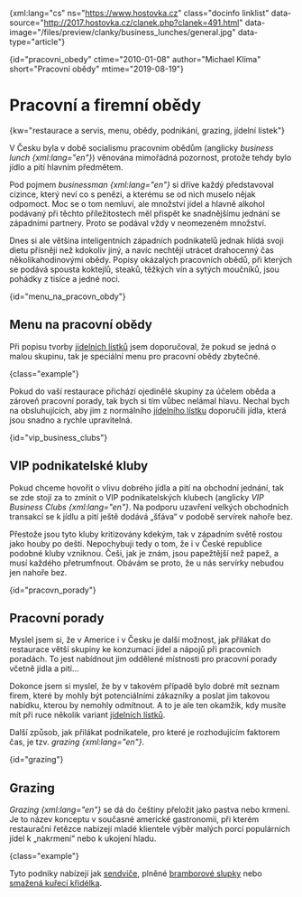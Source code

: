
{xml:lang="cs" ns="https://www.hostovka.cz" class="docinfo linklist" data-source="http://2017.hostovka.cz/clanek.php?clanek=491.html" data-image="/files/preview/clanky/business_lunches/general.jpg" data-type="article"}

{id="pracovni_obedy" ctime="2010-01-08" author="Michael Klíma" short="Pracovní obědy" mtime="2019-08-19"}

# Pracovní a firemní obědy

{kw="restaurace a servis, menu, obědy, podnikání, grazing, jídelní lístek"}

V Česku byla v době socialismu pracovním obědům (anglicky _business lunch {xml:lang="en"}_) věnována mimořádná pozornost, protože tehdy bylo jídlo a pití hlavním předmětem.

Pod pojmem _businessman {xml:lang="en"}_ si dříve každý představoval cizince, který neví co s penězi, a kterému se od nich muselo nějak odpomoct. Moc se o tom nemluví, ale množství jídel a hlavně alkohol podávaný při těchto příležitostech měl přispět ke snadnějšímu jednání se západními partnery. Proto se podával vždy v neomezeném množství.

Dnes si ale většina inteligentních západních podnikatelů jednak hlídá svoji dietu přísněji než kdokoliv jiný, a navíc nechtějí utrácet drahocenný čas několikahodinovými obědy. Popisy okázalých pracovních obědů, při kterých se podává spousta koktejlů, steaků, těžkých vín a sytých moučníků, jsou pohádky z tisíce a jedné noci.

{id="menu\_na\_pracovn_obdy"}

## Menu na pracovní obědy

Při popisu tvorby [jídelních lístků][1] jsem doporučoval, že pokud se jedná o malou skupinu, tak je speciální menu pro pracovní obědy zbytečné.

{class="example"}

Pokud do vaší restaurace přichází ojedinělé skupiny za účelem oběda a zároveň pracovní porady, tak bych si tím vůbec nelámal hlavu. Nechal bych na obsluhujících, aby jim z normálního [jídelního lístku][1] doporučili jídla, která jsou snadno a rychle upravitelná.

{id="vip\_business\_clubs"}

## VIP podnikatelské kluby

Pokud chceme hovořit o vlivu dobrého jídla a pití na obchodní jednání, tak se zde stojí za to zmínit o VIP podnikatelských klubech (anglicky _VIP Business Clubs {xml:lang="en"}_. Na podporu uzavření velkých obchodních transakcí se k jídlu a pití ještě dodává „šťáva“ v podobě servírek nahoře bez.

Přestože jsou tyto kluby kritizovány kdekým, tak v západním světě rostou jako houby po dešti. Nepochybuji tedy o tom, že i v České republice podobné kluby vzniknou. Češi, jak je znám, jsou papežtější než papež, a musí každého přetrumfnout. Obávám se proto, že u nás servírky nebudou jen nahoře bez.

{id="pracovn_porady"}

## Pracovní porady

Myslel jsem si, že v Americe i v Česku je další možnost, jak přilákat do restaurace větší skupiny ke konzumaci jídel a nápojů při pracovních poradách. To jest nabídnout jim oddělené místnosti pro pracovní porady včetně jídla a pití…

Dokonce jsem si myslel, že by v takovém případě bylo dobré mít seznam firem, které by mohly být potenciálními zákazníky a poslat jim takovou nabídku, kterou by nemohly odmítnout. A to je ale ten okamžik, kdy musíte mít při ruce několik variant [jídelních lístků][1].

Další způsob, jak přilákat podnikatele, pro které je rozhodujícím faktorem čas, je tzv. _grazing {xml:lang="en"}_.

{id="grazing"}

## Grazing

_Grazing {xml:lang="en"}_ se dá do češtiny přeložit jako pastva nebo krmení. Je to název konceptu v současné americké gastronomii, při kterém restaurační řetězce nabízejí mladé klientele výběr malých porcí populárních jídel k „nakrmení“ nebo k ukojení hladu.

{class="example"}

Tyto podniky nabízejí jak [sendviče][2], plněné [bramborové slupky][3] nebo [smažená kuřecí křidélka][4].

 [1]: /jidelni_listek
 [2]: /sendvice
 [3]: /bramborove_lupinky
 [4]: /kureci_kridelka

